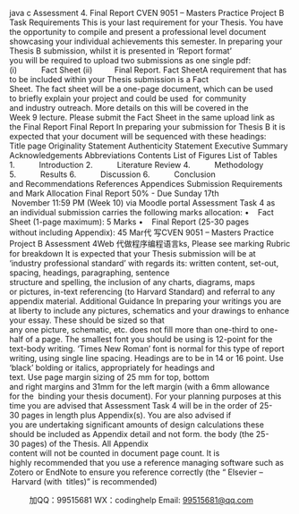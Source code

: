 java c
Assessment 4. Final Report
CVEN 9051 – Masters Practice Project B
Task Requirements
This is your last requirement for your Thesis. You have the opportunity to compile and present a professional level document showcasing your individual achievements this semester.
In preparing your Thesis B submission, whilst it is presented in ‘Report format’ you will be required to upload two submissions as one single pdf:
(i)           Fact Sheet
(ii)          Final Report.
Fact SheetA requirement that has to be included within your Thesis submission is a Fact Sheet. The fact sheet will be a one-page document, which can be used to briefly explain your project and could be used  for community and industry outreach. More details on this will be covered in the Week 9 lecture.
Please submit the Fact Sheet in the same upload link as the Final Report
Final Report
In preparing your submission for Thesis B it is expected that your document will be sequenced with these headings:
Title page
Originality Statement
Authenticity Statement Executive Summary
Acknowledgements Abbreviations
Contents
List of Figures List of Tables
1.           Introduction
2.           Literature Review
4.           Methodology
5.           Results
6.           Discussion
6.           Conclusion and Recommendations
References
Appendices
Submission Requirements and Mark Allocation
Final Report 50% - Due Sunday 17th  November 11:59 PM (Week 10) via Moodle portal
Assessment Task 4 as an individual submission carries the following marks allocation:
•    Fact Sheet (1-page maximum): 5 Marks
•    Final Report (25-30 pages without including Appendix): 45 Mar代 写CVEN 9051 – Masters Practice Project B Assessment 4Web
代做程序编程语言ks, Please see marking Rubric for breakdown
It is expected that your Thesis submission will be at ‘industry professional standard’ with regards its: written content, set-out, spacing, headings, paragraphing, sentence structure and spelling, the inclusion of any charts, diagrams, maps or pictures, in-text referencing (to Harvard Standard) and referral to any appendix material.
Additional Guidance
In preparing your writings you are at liberty to include any pictures, schematics and your drawings to enhance your essay. These should be sized so that any one picture, schematic, etc. does not fill more than one-third to one-half of a page.
The smallest font you should be using is 12-point for the text-body writing. ‘Times New Roman’ font is normal for this type of report writing, using single line spacing. Headings are to be in 14 or 16 point. Use ‘black’ bolding or italics, appropriately for headings and text. Use page margin sizing of 25 mm for top, bottom and right margins and 31mm for the left margin (with a 6mm allowance for the  binding your thesis document).
For your planning purposes at this time you are advised that Assessment Task 4 will be in the order of 25-30 pages in length plus Appendix(s). You are also advised if you are undertaking significant amounts of design calculations these should be included as Appendix detail and not form. the body (the 25-30 pages) of the Thesis. All Appendix content will not be counted in document page count.
It is highly recommended that you use a reference managing software such as Zotero or EndNote to ensure you reference correctly (the “ Elsevier – Harvard (with  titles)” is recommended)

         
加QQ：99515681  WX：codinghelp  Email: 99515681@qq.com
